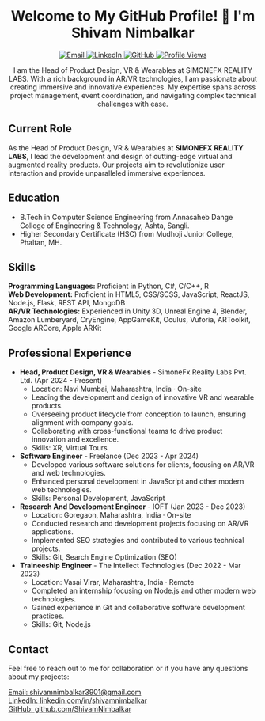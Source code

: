 <!DOCTYPE html>
<html lang="en">

<head>
  <meta charset="UTF-8">
  <meta name="viewport" content="width=device-width, initial-scale=1.0">
</head>

<body>
  <h1 align="center">Welcome to My GitHub Profile! 👋 I'm Shivam Nimbalkar</h1>

  <p align="center">
    <a href="mailto:shivamnimbalkar3901@gmail.com">
      <img src="https://img.shields.io/badge/Email-Contact%20Me-blue" alt="Email">
    </a>
    <a href="https://www.linkedin.com/in/shivamnimbalkar">
      <img src="https://img.shields.io/badge/LinkedIn-Connect-blue" alt="LinkedIn">
    </a>
    <a href="https://github.com/ShivamNimbalkar">
      <img src="https://img.shields.io/badge/GitHub-Follow%20Me-lightgrey" alt="GitHub">
    </a>
    <a href="#">
      <img src="https://komarev.com/ghpvc/?username=ShivamNimbalkar&label=Profile%20views&color=0e75b6&style=flat" alt="Profile Views">
    </a>
  </p>

  <p align="center">I am the Head of Product Design, VR & Wearables at SIMONEFX REALITY LABS. With a rich background in AR/VR technologies, I am passionate about creating immersive and innovative experiences. My expertise spans across project management, event coordination, and navigating complex technical challenges with ease.</p>

  <h2>Current Role</h2>
  <p>As the Head of Product Design, VR & Wearables at <strong>SIMONEFX REALITY LABS</strong>, I lead the development and design of cutting-edge virtual and augmented reality products. Our projects aim to revolutionize user interaction and provide unparalleled immersive experiences.</p>

  <h2>Education</h2>
  <ul>
    <li>B.Tech in Computer Science Engineering from Annasaheb Dange College of Engineering & Technology, Ashta, Sangli.</li>
    <li>Higher Secondary Certificate (HSC) from Mudhoji Junior College, Phaltan, MH.</li>
  </ul>

  <h2>Skills</h2>
  <p>
    <strong>Programming Languages:</strong> Proficient in Python, C#, C/C++, R<br>
    <strong>Web Development:</strong> Proficient in HTML5, CSS/SCSS, JavaScript, ReactJS, Node.js, Flask, REST API, MongoDB<br>
    <strong>AR/VR Technologies:</strong> Experienced in Unity 3D, Unreal Engine 4, Blender, Amazon Lumberyard, CryEngine, AppGameKit, Oculus, Vuforia, ARToolkit, Google ARCore, Apple ARKit
  </p>

  <h2>Professional Experience</h2>
  <ul>
    <li>
      <strong>Head, Product Design, VR & Wearables</strong> - SimoneFx Reality Labs Pvt. Ltd. (Apr 2024 - Present)
      <ul>
        <li>Location: Navi Mumbai, Maharashtra, India · On-site</li>
        <li>Leading the development and design of innovative VR and wearable products.</li>
        <li>Overseeing product lifecycle from conception to launch, ensuring alignment with company goals.</li>
        <li>Collaborating with cross-functional teams to drive product innovation and excellence.</li>
        <li>Skills: XR, Virtual Tours</li>
      </ul>
    </li>
    <li>
      <strong>Software Engineer</strong> - Freelance (Dec 2023 - Apr 2024)
      <ul>
        <li>Developed various software solutions for clients, focusing on AR/VR and web technologies.</li>
        <li>Enhanced personal development in JavaScript and other modern web technologies.</li>
        <li>Skills: Personal Development, JavaScript</li>
      </ul>
    </li>
    <li>
      <strong>Research And Development Engineer</strong> - IOFT (Jan 2023 - Dec 2023)
      <ul>
        <li>Location: Goregaon, Maharashtra, India · On-site</li>
        <li>Conducted research and development projects focusing on AR/VR applications.</li>
        <li>Implemented SEO strategies and contributed to various technical projects.</li>
        <li>Skills: Git, Search Engine Optimization (SEO)</li>
      </ul>
    </li>
    <li>
      <strong>Traineeship Engineer</strong> - The Intellect Technologies (Dec 2022 - Mar 2023)
      <ul>
        <li>Location: Vasai Virar, Maharashtra, India · Remote</li>
        <li>Completed an internship focusing on Node.js and other modern web technologies.</li>
        <li>Gained experience in Git and collaborative software development practices.</li>
        <li>Skills: Git, Node.js</li>
      </ul>
    </li>
  </ul>

  <h2>Contact</h2>
  <p>Feel free to reach out to me for collaboration or if you have any questions about my projects:</p>
  <p>
    <a href="mailto:shivamnimbalkar3901@gmail.com">Email: shivamnimbalkar3901@gmail.com</a><br>
    <a href="https://www.linkedin.com/in/shivamnimbalkar">LinkedIn: linkedin.com/in/shivamnimbalkar</a><br>
    <a href="https://github.com/ShivamNimbalkar">GitHub: github.com/ShivamNimbalkar</a>
  </p>
</body>

</html>
